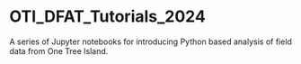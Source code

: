 # OTI_DFAT_Tutorials_2024
A series of Jupyter notebooks for introducing Python based analysis of field data from One Tree Island. 
